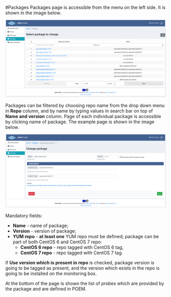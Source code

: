 #Packages
Packages page is accessible from the menu on the left side. It is shown in the image below.

![SuperAdmin packages](figures/superadmin_packages.png)

Packages can be filtered by choosing repo name from the drop down menu in **Repo** column, and by name by typing values in search bar on top of **Name and version** column. Page of each individual package is accessible by clicking name of package. The example page is shown in the image below.

![SuperAdmin Package Detail](figures/superadmin_package_details.png)

Mandatory fields:
* **Name** - name of package;
* **Version** - version of package;
* **YUM repo** - **at least one** YUM repo must be defined; package can be part of both CentOS 6 and CentOS 7 repo:
    * **CentOS 6 repo** - repo tagged with CentOS 6 tag,
    * **CentOS 7 repo** - repo tagged with CentOS 7 tag.
    
If **Use version which is present in repo** is checked, package version is going to be tagged as present, and the version which exists in the repo is going to be installed on the monitoring box.

At the bottom of the page is shown the list of probes which are provided by the package and are defined in POEM.    
